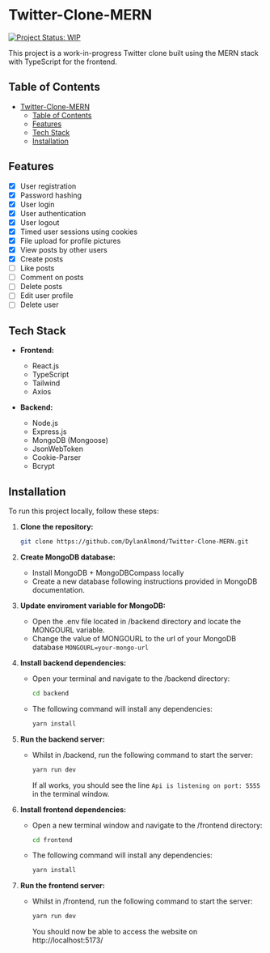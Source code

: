 # Twitter-Clone-MERN

[![Project Status: WIP](https://img.shields.io/badge/Project%20Status-WIP-yellow.svg)](https://yourprojectlink)


This project is a work-in-progress Twitter clone built using the MERN stack with TypeScript for the frontend.

## Table of Contents

- [Twitter-Clone-MERN](#twitter-clone-mern)
  - [Table of Contents](#table-of-contents)
  - [Features](#features)
  - [Tech Stack](#tech-stack)
  - [Installation](#installation)

## Features

- [x] User registration
- [x] Password hashing
- [x] User login
- [x] User authentication
- [x] User logout
- [x] Timed user sessions using cookies
- [x] File upload for profile pictures
- [x] View posts by other users
- [x] Create posts
- [ ] Like posts
- [ ] Comment on posts
- [ ] Delete posts
- [ ] Edit user profile
- [ ] Delete user

## Tech Stack

- **Frontend:**
  - React.js
  - TypeScript
  - Tailwind
  - Axios

- **Backend:**
  - Node.js
  - Express.js
  - MongoDB (Mongoose)
  - JsonWebToken
  - Cookie-Parser
  - Bcrypt

## Installation

To run this project locally, follow these steps:

1. **Clone the repository:**
   ```bash
   git clone https://github.com/DylanAlmond/Twitter-Clone-MERN.git
   ```

2. **Create MongoDB database:**
   - Install MongoDB + MongoDBCompass locally
   - Create a new database following instructions provided in MongoDB documentation.

3. **Update enviroment variable for MongoDB:**
   - Open the .env file located in /backend directory and locate the MONGOURL variable.
   - Change the value of MONGOURL to the url of your MongoDB database 
      `MONGOURL=your-mongo-url`

4. **Install backend dependencies:**
   - Open your terminal and navigate to the /backend directory:
      ```bash
      cd backend
      ```
    - The following command will install any dependencies:
      ```bash
      yarn install
      ```

5. **Run the backend server:**
   - Whilst in /backend, run the following command to start the server:
      ```bash
      yarn run dev
      ```
      If all works, you should see the line `Api is listening on port: 5555` in the terminal window.

6. **Install frontend dependencies:**
   - Open a new terminal window and navigate to the /frontend directory:
      ```bash
      cd frontend
      ```
    - The following command will install any dependencies:
      ```bash
      yarn install
      ```

7. **Run the frontend server:**
   - Whilst in /frontend, run the following command to start the server:
      ```bash
      yarn run dev
      ```

      You should now be able to access the website on http://localhost:5173/